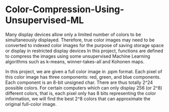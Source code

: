 # Color-Compression-Using-Unsupervised-ML

Many display devices allow only a limited number of colors to be simultaneously displayed. Therefore, true color images may need to be converted to indexed color images for the purpose of saving storage space or display in restricted display devices  In this project, functions are defined to compress the images using some unsupervised Machine Learning algorithms such as k-means, winner-takes-all and Kohonen maps.

In this project, we are given a full color image in .ppm format. Each pixel of this color image has three components: red, green, and blue components. Each component is an 8-bit unsigned char. There are thus totally 2^24 possible colors. For certain computers which can only display 256 (or 2^8) different colors, that is, each pixel only has 8 bits representing the color information, we will find the best 2^8 colors that can approximate the original full-color image.
